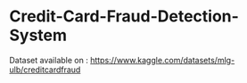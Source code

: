 # Credit-Card-Fraud-Detection-System
Dataset available on : 
https://www.kaggle.com/datasets/mlg-ulb/creditcardfraud
